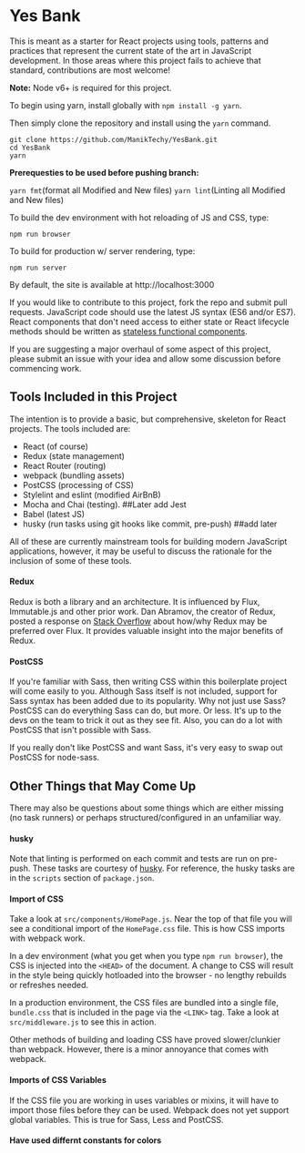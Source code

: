 # Yes Bank
This is meant as a starter for React projects using tools, patterns and practices that represent the current state of the art in JavaScript development. In those areas where this project fails to achieve that standard, contributions are most welcome!

**Note:** Node v6+ is required for this project.

 To begin using yarn, install globally with `npm install -g yarn`.

Then simply clone the repository and install using the `yarn` command.

```
git clone https://github.com/ManikTechy/YesBank.git
cd YesBank
yarn
```

**Prerequesties to be used before pushing branch:** 

`yarn fmt`(format all Modified and New files)
`yarn lint`(Linting all Modified and New files)


To build the dev environment with hot reloading of JS and CSS, type:

`npm run browser`

To build for production w/ server rendering, type:

`npm run server`

By default, the site is available at http://localhost:3000

If you would like to contribute to this project, fork the repo and submit pull requests. JavaScript code should use the latest JS syntax (ES6 and/or ES7). React components that don't need access to either state or React lifecycle methods should be written as [stateless functional components](https://egghead.io/lessons/react-building-stateless-function-components-new-in-react-0-14).

If you are suggesting a major overhaul of some aspect of this project, please submit an issue with your idea and allow some discussion before commencing work.

## Tools Included in this Project

The intention is to provide a basic, but comprehensive, skeleton for React projects. The tools included are:

- React (of course)
- Redux (state management)
- React Router (routing)
- webpack (bundling assets)
- PostCSS (processing of CSS)
- Stylelint and eslint (modified AirBnB)
- Mocha and Chai (testing). ##Later add Jest
- Babel (latest JS)
- husky (run tasks using git hooks like commit, pre-push) ##add later

All of these are currently mainstream tools for building modern JavaScript applications, however, it may be useful to discuss the rationale for the inclusion of some of these tools.

#### Redux
Redux is both a library and an architecture. It is influenced by Flux, Immutable.js and other prior work. Dan Abramov, the creator of Redux, posted a response on [Stack Overflow](http://stackoverflow.com/questions/32461229/why-use-redux-over-facebook-flux) about how/why Redux may be preferred over Flux. It provides valuable insight into the major benefits of Redux.

#### PostCSS
If you're familiar with Sass, then writing CSS within this boilerplate project will come easily to you. Although Sass itself is not included, support for Sass syntax has been added due to its popularity. Why not just use Sass? PostCSS can do everything Sass can do, but more. Or less. It's up to the devs on the team to trick it out as they see fit. Also, you can do a lot with PostCSS that isn't possible with Sass.

If you really don't like PostCSS and want Sass, it's very easy to swap out PostCSS for node-sass.

## Other Things that May Come Up
There may also be questions about some things which are either missing (no task runners) or perhaps structured/configured in an unfamiliar way.

#### husky
Note that linting is performed on each commit and tests are run on pre-push. These tasks are courtesy of [husky](https://www.npmjs.com/package/husky). For reference, the husky tasks are in the `scripts` section of `package.json`.

#### Import of CSS
Take a look at `src/components/HomePage.js`. Near the top of that file you will see a conditional import of the `HomePage.css` file. This is how CSS imports with webpack work.

In a dev environment (what you get when you type `npm run browser`), the CSS is injected into the `<HEAD>` of the document. A change to CSS will result in the style being quickly hotloaded into the browser - no lengthy rebuilds or refreshes needed.

In a production environment, the CSS files are bundled into a single file, `bundle.css` that is included in the page via the `<LINK>` tag. Take a look at  `src/middleware.js` to see this in action.

Other methods of building and loading CSS have proved slower/clunkier than webpack. However, there is a minor annoyance that comes with webpack.

#### Imports of CSS Variables
If the CSS file you are working in uses variables or mixins, it will have to import those files before they can be used. Webpack does not yet support global variables. This is true for Sass, Less and PostCSS.

#### Have used differnt constants for colors
